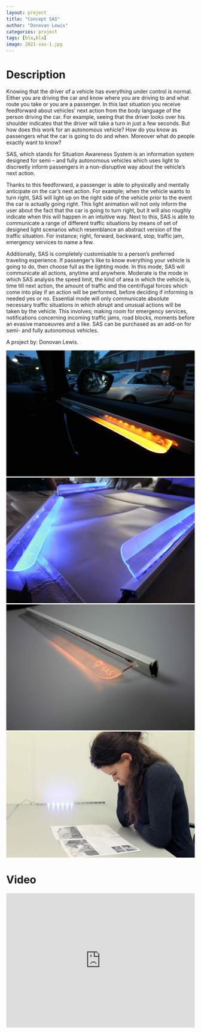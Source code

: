 ```yaml
---
layout: project
title: "Concept SAS"
author: "Donovan Lewis"
categories: project
tags: [bla,bla]
image: 2021-sas-1.jpg
---
```


# Description
Knowing that the driver of a vehicle has everything under control is normal. Either you are driving the car and know where you are driving to and what route you take or you are a passenger. In this last situation you receive feedforward about vehicles’ next action from the body language of the person driving the car. For example, seeing that the driver looks over his shoulder indicates that the driver will take a turn in just a few seconds. But how does this work for an autonomous vehicle? How do you know as passengers what the car is going to do and when. Moreover what do people exactly want to know?

SAS, which stands for Situation Awareness System is an information system designed for semi – and fully autonomous vehicles which uses light to discreetly inform passengers in a non-disruptive way about the vehicle’s next action.

Thanks to this feedforward, a passenger is able to physically and mentally anticipate on the car’s next action. For example; when the vehicle wants to turn right, SAS will light up on the right side of the vehicle prior to the event the car is actually going right. This light animation will not only inform the user about the fact that the car is going to turn right, but it will also roughly indicate when this will happen in an intuitive way. Next to this, SAS is able to communicate a range of different traffic situations by means of set of designed light scenarios which resemblance an abstract version of the traffic situation. For instance; right, forward, backward, stop, traffic jam, emergency services to name a few.

Additionally, SAS is completely customisable to a person’s preferred traveling experience. If passenger’s like to know everything your vehicle is going to do, then choose full as the lighting mode. In this mode, SAS will communicate all actions, anytime and anywhere. Moderate is the mode in which SAS analysis the speed limit, the kind of area in which the vehicle is, time till next action, the amount of traffic and the centrifugal forces which come into play if an action will be performed, before deciding if informing is needed yes or no. Essential mode will only communicate absolute necessary traffic situations in which abrupt and unusual actions will be taken by the vehicle. This involves; making room for emergency services, notifications concerning incoming traffic jams, road blocks, moments before an evasive manoeuvres and a like. SAS can be purchased as an add-on for semi- and fully autonomous vehicles.

A project by: Donovan Lewis.

![sas](/assets/img/2021-sas-2.jpg)
![sas](/assets/img/2021-sas-3.jpg)
![sas](/assets/img/2021-sas-4.jpg)
![sas](/assets/img/2021-sas-5.jpg)

# Video
<iframe style="display:inline-block; border:0px solid #FFF; width: 100%; height: 358px" src="https://www.youtube.com/embed/CAyWN9ba9J8?playlist=CAyWN9ba9J8&loop=1&autoplay=1&mute=1" frameborder="0" allowfullscreen></iframe>
